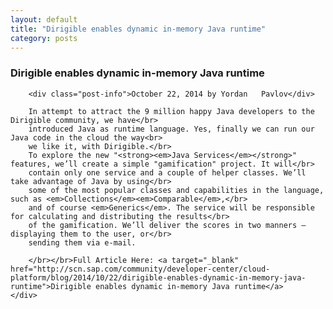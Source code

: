 ```yaml
---
layout: default
title: "Dirigible enables dynamic in-memory Java runtime"
category: posts
---
```

<div class="container">
	<div class="post">
		<b><h3>Dirigible enables dynamic in-memory Java runtime</h3></b>
		
		<div class="post-info">October 22, 2014 by Yordan	Pavlov</div>
		
		In attempt to attract the 9 million happy Java developers to the Dirigible community, we have</br>
		introduced Java as runtime language. Yes, finally we can run our Java code in the cloud the way<br>
		we like it, with Dirigible.</br>
		To explore the new "<strong><em>Java Services</em></strong>" features, we’ll create a simple "gamification" project. It will</br>
		contain only one service and a couple of helper classes. We’ll take advantage of Java by using</br>
		some of the most popular classes and capabilities in the language, such as <em>Collections</em><em>Comparable</em>,</br>
		and of course <em>Generics</em>. The service will be responsible for calculating and distributing the results</br>
		of the gamification. We’ll deliver the scores in two manners – displaying them to the user, or</br>
		sending them via e-mail.

		</br></br>Full Article Here: <a target="_blank" href="http://scn.sap.com/community/developer-center/cloud-platform/blog/2014/10/22/dirigible-enables-dynamic-in-memory-java-runtime">Dirigible enables dynamic in-memory Java runtime</a>
	</div>
</div>